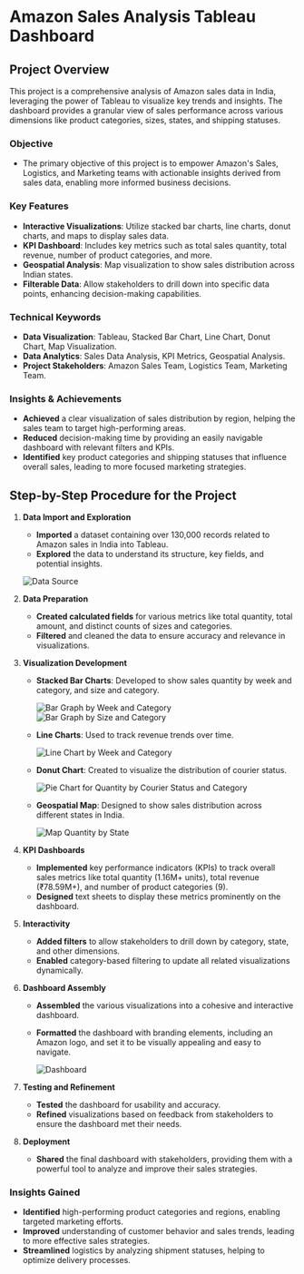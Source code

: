 # **Amazon Sales Analysis Tableau Dashboard**

## **Project Overview**

This project is a comprehensive analysis of Amazon sales data in India, leveraging the power of Tableau to visualize key trends and insights. The dashboard provides a granular view of sales performance across various dimensions like product categories, sizes, states, and shipping statuses.

### **Objective**
- The primary objective of this project is to empower Amazon's Sales, Logistics, and Marketing teams with actionable insights derived from sales data, enabling more informed business decisions.

### **Key Features**
- **Interactive Visualizations**: Utilize stacked bar charts, line charts, donut charts, and maps to display sales data.
- **KPI Dashboard**: Includes key metrics such as total sales quantity, total revenue, number of product categories, and more.
- **Geospatial Analysis**: Map visualization to show sales distribution across Indian states.
- **Filterable Data**: Allow stakeholders to drill down into specific data points, enhancing decision-making capabilities.

### **Technical Keywords**
- **Data Visualization**: Tableau, Stacked Bar Chart, Line Chart, Donut Chart, Map Visualization.
- **Data Analytics**: Sales Data Analysis, KPI Metrics, Geospatial Analysis.
- **Project Stakeholders**: Amazon Sales Team, Logistics Team, Marketing Team.

### **Insights & Achievements**
- **Achieved** a clear visualization of sales distribution by region, helping the sales team to target high-performing areas.
- **Reduced** decision-making time by providing an easily navigable dashboard with relevant filters and KPIs.
- **Identified** key product categories and shipping statuses that influence overall sales, leading to more focused marketing strategies.

## **Step-by-Step Procedure for the Project**

1. **Data Import and Exploration**
   - **Imported** a dataset containing over 130,000 records related to Amazon sales in India into Tableau.
   - **Explored** the data to understand its structure, key fields, and potential insights.

   ![Data Source](./Data%20Set%20Data%20Source.png)

2. **Data Preparation**
   - **Created calculated fields** for various metrics like total quantity, total amount, and distinct counts of sizes and categories.
   - **Filtered** and cleaned the data to ensure accuracy and relevance in visualizations.

3. **Visualization Development**
   - **Stacked Bar Charts**: Developed to show sales quantity by week and category, and size and category.
   
     ![Bar Graph by Week and Category](./Bar%20Graph%20by%20week%20and%20category.png)
     ![Bar Graph by Size and Category](./Bar%20graph%20by%20Size%20and%20category.png)

   - **Line Charts**: Used to track revenue trends over time.
   
     ![Line Chart by Week and Category](./Line%20chart%20by%20week%20and%20category.png)

   - **Donut Chart**: Created to visualize the distribution of courier status.
   
     ![Pie Chart for Quantity by Courier Status and Category](./Pie%20chart%20for%20Quantity%20by%20Courier%20Status%20and%20Category.png)

   - **Geospatial Map**: Designed to show sales distribution across different states in India.
   
     ![Map Quantity by State](./Map%20.png)

4. **KPI Dashboards**
   - **Implemented** key performance indicators (KPIs) to track overall sales metrics like total quantity (1.16M+ units), total revenue (₹78.59M+), and number of product categories (9).
   - **Designed** text sheets to display these metrics prominently on the dashboard.

5. **Interactivity**
   - **Added filters** to allow stakeholders to drill down by category, state, and other dimensions.
   - **Enabled** category-based filtering to update all related visualizations dynamically.

6. **Dashboard Assembly**
   - **Assembled** the various visualizations into a cohesive and interactive dashboard.
   - **Formatted** the dashboard with branding elements, including an Amazon logo, and set it to be visually appealing and easy to navigate.

     ![Dashboard](./Amazon%20Sales%20Dashboard.png)

7. **Testing and Refinement**
   - **Tested** the dashboard for usability and accuracy.
   - **Refined** visualizations based on feedback from stakeholders to ensure the dashboard met their needs.

8. **Deployment**
   - **Shared** the final dashboard with stakeholders, providing them with a powerful tool to analyze and improve their sales strategies.

### **Insights Gained**
- **Identified** high-performing product categories and regions, enabling targeted marketing efforts.
- **Improved** understanding of customer behavior and sales trends, leading to more effective sales strategies.
- **Streamlined** logistics by analyzing shipment statuses, helping to optimize delivery processes.

